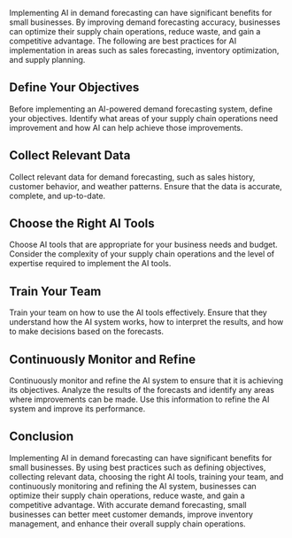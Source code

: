 

Implementing AI in demand forecasting can have significant benefits for small businesses. By improving demand forecasting accuracy, businesses can optimize their supply chain operations, reduce waste, and gain a competitive advantage. The following are best practices for AI implementation in areas such as sales forecasting, inventory optimization, and supply planning.

Define Your Objectives
----------------------

Before implementing an AI-powered demand forecasting system, define your objectives. Identify what areas of your supply chain operations need improvement and how AI can help achieve those improvements.

Collect Relevant Data
---------------------

Collect relevant data for demand forecasting, such as sales history, customer behavior, and weather patterns. Ensure that the data is accurate, complete, and up-to-date.

Choose the Right AI Tools
-------------------------

Choose AI tools that are appropriate for your business needs and budget. Consider the complexity of your supply chain operations and the level of expertise required to implement the AI tools.

Train Your Team
---------------

Train your team on how to use the AI tools effectively. Ensure that they understand how the AI system works, how to interpret the results, and how to make decisions based on the forecasts.

Continuously Monitor and Refine
-------------------------------

Continuously monitor and refine the AI system to ensure that it is achieving its objectives. Analyze the results of the forecasts and identify any areas where improvements can be made. Use this information to refine the AI system and improve its performance.

Conclusion
----------

Implementing AI in demand forecasting can have significant benefits for small businesses. By using best practices such as defining objectives, collecting relevant data, choosing the right AI tools, training your team, and continuously monitoring and refining the AI system, businesses can optimize their supply chain operations, reduce waste, and gain a competitive advantage. With accurate demand forecasting, small businesses can better meet customer demands, improve inventory management, and enhance their overall supply chain operations.
